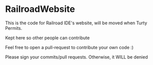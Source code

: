 # RailroadWebsite
This is the code for Railroad IDE's website, will be moved when Turty Permits.

Kept here so other people can contribute

Feel free to open a pull-request to contribute your own code :)

Please sign your commits/pull requests. Otherwise, it WILL be denied
